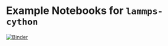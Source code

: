 # Example Notebooks for `lammps-cython`

[![Binder](https://mybinder.org/badge.svg)](http://mybinder.org/v2/gh/costrouc/lammps-cython-notebooks/master?filepath=notebooks/basic.ipynb)
